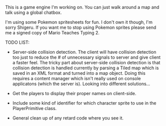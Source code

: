 This is a game engine I'm working on. You can just walk around a map and talk using a global chatbox.

I'm using some Pokemon spritesheets for fun. I don't own it though, I'm sorry Shigeru. If you want me to
stop using Pokemon sprites please send me a signed copy of Mario Teaches Typing 2.

TODO LIST:

 - Server-side collision detection. The client will have collision detection too just to reduce the # of 
unnecessary signals to server and give client a faster feel. The tricky part about server-side collision
detection is that collision detection is handled currently by parsing a Tiled map which is saved in an
XML format and turned into a map object. Doing this requires a content manager which isn't really used 
on console applicatons (which the server is). Looking into different solutions...

 - Get the players to display their proper names on client-side.
 
 - Include some kind of identifier for which character sprite to use in the PlayerPrimitive class.
 
 - General clean up of any retard code where you see it.